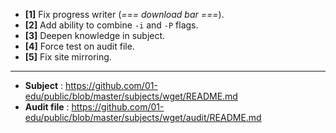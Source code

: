 - **[1]** Fix progress writer (*=== download bar ===*).
- **[2]** Add ability to combine `-i` and `-P` flags.
- **[3]** Deepen knowledge in subject.
- **[4]** Force test on audit file.
- **[5]** Fix site mirroring.

----

- **Subject** : https://github.com/01-edu/public/blob/master/subjects/wget/README.md
- **Audit file** : https://github.com/01-edu/public/blob/master/subjects/wget/audit/README.md
